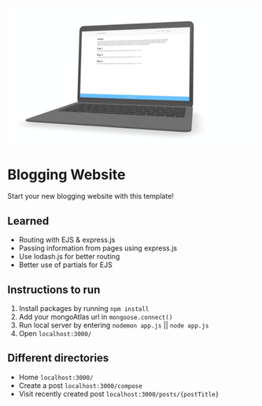 ![blogging website landing](media/git_landing.png)
# Blogging Website #
Start your new blogging website with this template!
## Learned ##
* Routing with EJS & express.js
* Passing information from pages using express.js
* Use lodash.js for better routing
* Better use of partials for EJS
## Instructions to run ##
1. Install packages by running `npm install`
2. Add your mongoAtlas url in `mongoose.connect()`
3. Run local server by entering `nodemon app.js` || `node app.js`
4. Open `localhost:3000/`
## Different directories ##
* Home `localhost:3000/`
* Create a post `localhost:3000/compose`
* Visit recently created post `localhost:3000/posts/{postTitle}`
